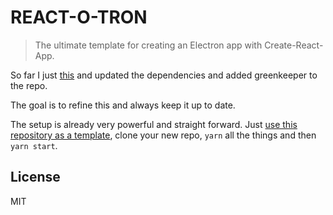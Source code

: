 # REACT-O-TRON

> The ultimate template for creating an Electron app with Create-React-App.

So far I just [this](https://dev.to/nickparsons/takeaways-on-building-a-react-based-app-with-electron-1df2) and updated the dependencies and added greenkeeper to the repo.

The goal is to refine this and always keep it up to date.

The setup is already very powerful and straight forward. Just [use this repository as a template](https://github.com/kahlil/react-o-tron/generate), clone your new repo, `yarn` all the things and then `yarn start`.

## License

MIT
